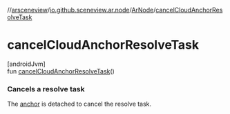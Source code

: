//[arsceneview](../../../index.md)/[io.github.sceneview.ar.node](../index.md)/[ArNode](index.md)/[cancelCloudAnchorResolveTask](cancel-cloud-anchor-resolve-task.md)

# cancelCloudAnchorResolveTask

[androidJvm]\
fun [cancelCloudAnchorResolveTask](cancel-cloud-anchor-resolve-task.md)()

###  Cancels a resolve task

The [anchor](anchor.md) is detached to cancel the resolve task.
